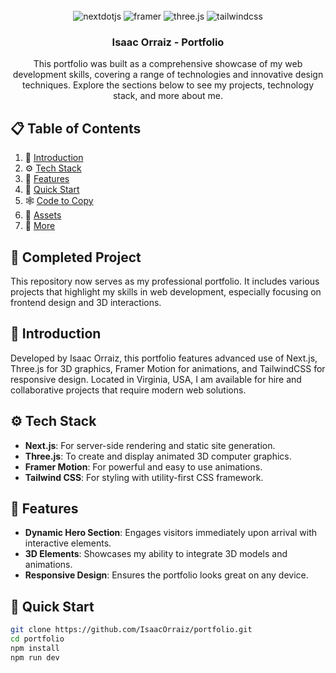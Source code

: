 <div align="center">
  <br />
   
  <div>
    <img src="https://img.shields.io/badge/-Next_JS-black?style=for-the-badge&logoColor=white&logo=nextdotjs&color=000000" alt="nextdotjs" />
    <img src="https://img.shields.io/badge/-Framer-black?style=for-the-badge&logoColor=white&logo=framer&color=0055FF" alt="framer" />
    <img src="https://img.shields.io/badge/-Three_JS-black?style=for-the-badge&logoColor=white&logo=threedotjs&color=000000" alt="three.js" />
    <img src="https://img.shields.io/badge/-Tailwind_CSS-black?style=for-the-badge&logoColor=white&logo=tailwindcss&color=06B6D4" alt="tailwindcss" />
  </div>

  <h3 align="center">Isaac Orraiz - Portfolio</h3>

  <div align="center">
     This portfolio was built as a comprehensive showcase of my web development skills, covering a range of technologies and innovative design techniques. Explore the sections below to see my projects, technology stack, and more about me.
    </div>
</div>

## 📋 Table of Contents

1. 🤖 [Introduction](#introduction)
2. ⚙️ [Tech Stack](#tech-stack)
3. 🔋 [Features](#features)
4. 🤸 [Quick Start](#quick-start)
5. 🕸️ [Code to Copy](#snippets)
6. 🔗 [Assets](#links)
7. 🚀 [More](#more)

## 🚨 Completed Project

This repository now serves as my professional portfolio. It includes various projects that highlight my skills in web development, especially focusing on frontend design and 3D interactions.

## 🤖 Introduction

Developed by Isaac Orraiz, this portfolio features advanced use of Next.js, Three.js for 3D graphics, Framer Motion for animations, and TailwindCSS for responsive design. Located in Virginia, USA, I am available for hire and collaborative projects that require modern web solutions.

## ⚙️ Tech Stack

- **Next.js**: For server-side rendering and static site generation.
- **Three.js**: To create and display animated 3D computer graphics.
- **Framer Motion**: For powerful and easy to use animations.
- **Tailwind CSS**: For styling with utility-first CSS framework.

## 🔋 Features

- **Dynamic Hero Section**: Engages visitors immediately upon arrival with interactive elements.
- **3D Elements**: Showcases my ability to integrate 3D models and animations.
- **Responsive Design**: Ensures the portfolio looks great on any device.

## 🤸 Quick Start

```bash
git clone https://github.com/IsaacOrraiz/portfolio.git
cd portfolio
npm install
npm run dev
```
